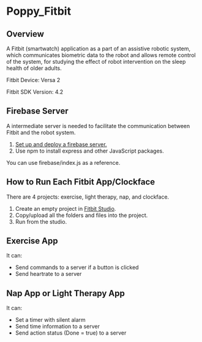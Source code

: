 # Poppy_Fitbit

## Overview
A Fitbit (smartwatch) application as a part of an assistive robotic system, which communicates biometric data to the robot and allows remote control of the system, for studying the effect of robot intervention on the sleep health of older adults.

Fitbit Device: Versa 2

Fitbit SDK Version: 4.2

## Firebase Server
A intermediate server is needed to facilitate the communication between Fitbit and the robot system.  
1. [Set up and deploy a firebase server.](https://firebase.google.com/docs/hosting/quickstart)
2. Use npm to install express and other JavaScript packages.

You can use firebase/index.js as a reference.

## How to Run Each Fitbit App/Clockface
There are 4 projects: exercise, light therapy, nap, and clockface.
1. Create an empty project in [Fitbit Studio](https://studio.fitbit.com).
2. Copy/upload all the folders and files into the project. 
3. Run from the studio.

## Exercise App
It can:
- Send commands to a server if a button is clicked
- Send heartrate to a server

## Nap App or Light Therapy App
It can:
- Set a timer with silent alarm
- Send time information to a server
- Send action status (Done = true) to a server
